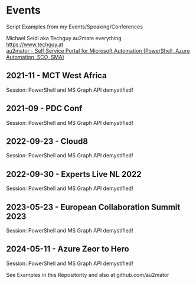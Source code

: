 # Events
Script Examples from my Events/Speaking/Conferences

Michael Seidl aka Techguy
au2mate everything
<br>
https://www.techguy.at
<br>
<a href="https://www.au2mator.com/?utm_source=github&utm_medium=social&utm_campaign=Techguy&utm_content=Events"> au2mator - Self Service Portal for Microsoft Automation (PowerShell, Azure Automation, SCO, SMA)</a>


## 2021-11 - MCT West Africa
Session: PowerShell and MS Graph API demystified!

## 2021-09 - PDC Conf
Session: PowerShell and MS Graph API demystified!

## 2022-09-23 - Cloud8
Session: PowerShell and MS Graph API demystified!

## 2022-09-30 - Experts Live NL 2022
Session: PowerShell and MS Graph API demystified!

## 2023-05-23 - European Collaboration Summit 2023
Session: PowerShell and MS Graph API demystified!

## 2024-05-11 - Azure Zeor to Hero
Session: PowerShell and MS Graph API demystified!

See Examples in this Repositority and also at github.com/au2mator
